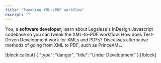 ```yaml
---
title: "Tweaking XML->PDF workflow"
excerpt: ""
---
```

You, a **software developer**, learn about Legalese's InDesign Javascript codebase so you can tweak the XML-to-PDF workflow. How does Test-Driven Development work for XMLs and PDFs? Discusses alternative methods of going from XML to PDF, such as PrinceXML.


[block:callout]
{
  "type": "danger",
  "title": "Under Development"
}
[/block]